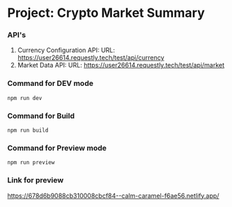 # Project: Crypto Market Summary

### API's
1. Currency Configuration API:
   URL: https://user26614.requestly.tech/test/api/currency
2. Market Data API:
   URL: https://user26614.requestly.tech/test/api/market

### Command for DEV mode

```
npm run dev
```

### Command for Build

```
npm run build
```

### Command for Preview mode

```
npm run preview
```

### Link for preview

https://678d6b9088cb310008cbcf84--calm-caramel-f6ae56.netlify.app/
